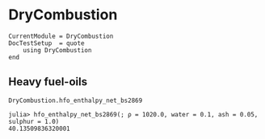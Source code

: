 # DryCombustion

```@meta
CurrentModule = DryCombustion
DocTestSetup  = quote
    using DryCombustion
end
```

## Heavy fuel-oils

```@docs
DryCombustion.hfo_enthalpy_net_bs2869
```

```jldoctest
julia> hfo_enthalpy_net_bs2869(; ρ = 1020.0, water = 0.1, ash = 0.05, sulphur = 1.0)
40.13509836320001
```
